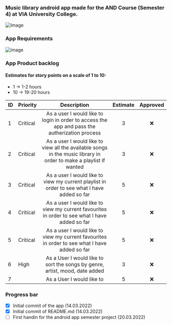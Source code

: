 ### Music library android app made for the AND Course (Semester 4) at VIA University College. 
![Image](https://upload.wikimedia.org/wikipedia/commons/5/5d/VIA_UC_logo.png)

### App Requirements
![image](https://user-images.githubusercontent.com/82092907/158166131-3505404a-68cc-41ae-8492-ffe9cf5207d6.png)

### App Product backlog
#### Estimates for story points on a scale of 1 to 10:
- 1 -> 1-2 hours
- 10 -> 19-20 hours

| ID | Priority | Description   | Estimate  | Approved | 
| -- | -------  |:-------------:| :--------:| :------: | 
| 1  | Critical | As a user I would like to login in order to access the app and pass the autherization process| 3     | ❌      | 
| 2  | Critical | As a user I would like to view all the available songs in the music library in order to make a playlist if wanted|   3     | ❌      | 
| 3  | Critical | As a user I would like to view my current playlist in order to see what I have added so far|    5     | ❌      |
| 4  | Critical | As a user I would like to view my current favourites in order to see what I have added so far|    5     | ❌      |
| 5  | Critical | As a user I would like to view my current favourites in order to see what I have added so far|    5     | ❌      |
| 6  | High | As a User I would like to sort the songs by genre, artist, mood, date added|    3     | ❌      |
| 7  |  |As a User I would like to  |    5     | ❌      |

### Progress bar
- [x] Initial commit of the app (14.03.2022)
- [x] Initial commit of README.md (14.03.2022) 
- [ ] First handin for the android app semester project (20.03.2022)
